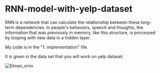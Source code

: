 # RNN-model-with-yelp-dataset

RNN is a network that can calculate the relationship between these long-term dependencies. In people's behaviors, speech and thoughts, the information that was previously in memory, like this structure, is processed by looping with new data in a hidden layer.
 
My code is in the "1. implementation" file.

It is given in the data set that you will work on yelp dataset.

![Elman_srnn](https://user-images.githubusercontent.com/111743134/190566502-743b056f-660b-4c42-bf10-38f121359a46.png)
